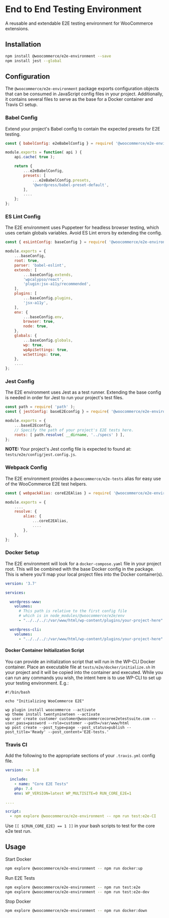 # End to End Testing Environment

A reusable and extendable E2E testing environment for WooCommerce extensions.

## Installation

```bash
npm install @woocommerce/e2e-environment --save
npm install jest --global
```

## Configuration

The `@woocommerce/e2e-environment` package exports configuration objects that can be consumed in JavaScript config files in your project. Additionally, it contains several files to serve as the base for a Docker container and Travis CI setup.

### Babel Config

Extend your project's Babel config to contain the expected presets for E2E testing.

```js
const { babelConfig: e2eBabelConfig } = require( '@woocommerce/e2e-environment' );

module.exports = function( api ) {
	api.cache( true );

	return {
		...e2eBabelConfig,
		presets: [
			...e2eBabelConfig.presets,
			'@wordpress/babel-preset-default',
		],
		....
	};
};
```

### ES Lint Config

The E2E environment uses Puppeteer for headless browser testing, which uses certain globals variables. Avoid ES Lint errors by extending the config.

```js
const { esLintConfig: baseConfig } = require( '@woocommerce/e2e-environment' );

module.exports = {
	...baseConfig,
	root: true,
	parser: 'babel-eslint',
	extends: [
		...baseConfig.extends,
		'wpcalypso/react',
		'plugin:jsx-a11y/recommended',
	],
	plugins: [
		...baseConfig.plugins,
		'jsx-a11y',
	],
	env: {
		...baseConfig.env,
		browser: true,
		node: true,
	},
	globals: {
		...baseConfig.globals,
		wp: true,
		wpApiSettings: true,
		wcSettings: true,
	},
	....
};
```

### Jest Config

The E2E environment uses Jest as a test runner. Extending the base config is needed in order for Jest to run your project's test files.

```js
const path = require( 'path' );
const { jestConfig: baseE2Econfig } = require( '@woocommerce/e2e-environment' );

module.exports = {
	...baseE2Econfig,
	// Specify the path of your project's E2E tests here.
	roots: [ path.resolve( __dirname, '../specs' ) ],
};
```

**NOTE:** Your project's Jest config file is expected to found at: `tests/e2e/config/jest.config.js`.

### Webpack Config

The E2E environment provides a `@woocommerce/e2e-tests` alias for easy use of the WooCommerce E2E test helpers.

```js
const { webpackAlias: coreE2EAlias } = require( '@woocommerce/e2e-environment' );

module.exports = {
	....
	resolve: {
		alias: {
			...coreE2EAlias,
			....
		},
	},
};
```

### Docker Setup

The E2E environment will look for a `docker-compose.yaml` file in your project root. This will be combined with the base Docker config in the package. This is where you'll map your local project files into the Docker container(s).

```yaml
version: '3.7'

services:

  wordpress-www:
    volumes:
      # This path is relative to the first config file
      # which is in node_modules/@woocommerce/e2e/env
      - "../../../:/var/www/html/wp-content/plugins/your-project-here"

  wordpress-cli:
    volumes:
      - "../../../:/var/www/html/wp-content/plugins/your-project-here"
```

#### Docker Container Initialization Script

You can provide an initialization script that will run in the WP-CLI Docker container. Place an executable file at `tests/e2e/docker/initialize.sh` in your project and it will be copied into the container and executed. While you can run any commands you wish, the intent here is to use WP-CLI to set up your testing environment. E.g.:

```
#!/bin/bash

echo "Initializing WooCommerce E2E"

wp plugin install woocommerce --activate
wp theme install twentynineteen --activate
wp user create customer customer@woocommercecoree2etestsuite.com --user_pass=password --role=customer --path=/var/www/html
wp post create --post_type=page --post_status=publish --post_title='Ready' --post_content='E2E-tests.'
```

### Travis CI

Add the following to the appropriate sections of your `.travis.yml` config file.

```yaml
version: ~> 1.0

  include:
    - name: "Core E2E Tests"
    php: 7.4
    env: WP_VERSION=latest WP_MULTISITE=0 RUN_CORE_E2E=1

....

script:
  - npm explore @woocommerce/e2e-environment -- npm run test:e2e-CI

```

Use `[[ ${RUN_CORE_E2E} == 1 ]]` in your bash scripts to test for the core e2e test run.

## Usage

Start Docker

```bash
npm explore @woocommerce/e2e-environment -- npm run docker:up
```

Run E2E Tests

```bash
npm explore @woocommerce/e2e-environment -- npm run test:e2e
npm explore @woocommerce/e2e-environment -- npm run test:e2e-dev
```

Stop Docker

```bash
npm explore @woocommerce/e2e-environment -- npm run docker:down
```
